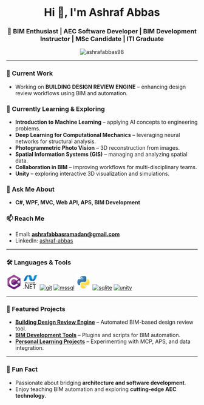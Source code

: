<h1 align="center">Hi 👋, I'm Ashraf Abbas</h1>
<h3 align="center">🔧 BIM Enthusiast | AEC Software Developer | BIM Development Instructor | MSc Candidate | ITI Graduate</h3>

<p align="center">
  <img src="https://komarev.com/ghpvc/?username=ashrafabbas98&label=Profile%20views&color=0e75b6&style=flat" alt="ashrafabbas98" />
</p>

---

### 🔭 Current Work
- Working on **BUILDING DESIGN REVIEW ENGINE** – enhancing design review workflows using BIM and automation.

### 🌱 Currently Learning & Exploring
- **Introduction to Machine Learning** – applying AI concepts to engineering problems.
- **Deep Learning for Computational Mechanics** – leveraging neural networks for structural analysis.
- **Photogrammetric Photo Vision** – 3D reconstruction from images.
- **Spatial Information Systems (GIS)** – managing and analyzing spatial data.
- **Collaboration in BIM** – improving workflows for multi-disciplinary teams.
- **Unity** – exploring interactive 3D visualization and simulations.

### 💬 Ask Me About
- **C#, WPF, MVC, Web API, APS, BIM Development**

### 📫 Reach Me
- Email: **ashrafabbasramadan@gmail.com**  
- LinkedIn: [ashraf-abbas](https://linkedin.com/in/ashraf-abbas-9027a6155)

---

### 🛠️ Languages & Tools
<p align="left">
  <a href="https://www.w3schools.com/cs/" target="_blank"><img src="https://raw.githubusercontent.com/devicons/devicon/master/icons/csharp/csharp-original.svg" alt="csharp" width="40" height="40"/></a>
  <a href="https://dotnet.microsoft.com/" target="_blank"><img src="https://raw.githubusercontent.com/devicons/devicon/master/icons/dot-net/dot-net-original-wordmark.svg" alt="dotnet" width="40" height="40"/></a>
  <a href="https://git-scm.com/" target="_blank"><img src="https://www.vectorlogo.zone/logos/git-scm/git-scm-icon.svg" alt="git" width="40" height="40"/></a>
  <a href="https://www.microsoft.com/en-us/sql-server" target="_blank"><img src="https://www.svgrepo.com/show/303229/microsoft-sql-server-logo.svg" alt="mssql" width="40" height="40"/></a>
  <a href="https://www.python.org" target="_blank"><img src="https://raw.githubusercontent.com/devicons/devicon/master/icons/python/python-original.svg" alt="python" width="40" height="40"/></a>
  <a href="https://www.sqlite.org/" target="_blank"><img src="https://www.vectorlogo.zone/logos/sqlite/sqlite-icon.svg" alt="sqlite" width="40" height="40"/></a>
  <a href="https://unity.com/" target="_blank"><img src="https://www.vectorlogo.zone/logos/unity3d/unity3d-icon.svg" alt="unity" width="40" height="40"/></a>
</p>

---

### 📂 Featured Projects
- **[Building Design Review Engine](#)** – Automated BIM-based design review tool.
- **[BIM Development Tools](#)** – Plugins and scripts for BIM automation.
- **[Personal Learning Projects](#)** – Experimenting with MCP, APS, and data integration.

---

### 🌟 Fun Fact
- Passionate about bridging **architecture and software development**.
- Enjoy teaching BIM automation and exploring **cutting-edge AEC technology**.
